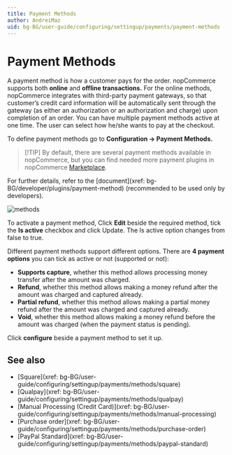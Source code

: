 ```yaml
---
title: Payment Methods
author: AndreiMaz
uid: bg-BG/user-guide/configuring/settingup/payments/payment-methods
---
```


# Payment Methods

A payment method is how a customer pays for the order. nopCommerce supports both **online** and **offline transactions.** For the online methods, nopCommerce integrates with third-party payment gateways, so that customer’s credit card information will be automatically sent through the gateway (as either an authorization or an authorization and charge) upon completion of an order. You can have multiple payment methods active at one time. The user can select how he/she wants to pay at the checkout.

To define payment methods go to **Configuration → Payment Methods.**

> [!TIP] By default, there are several payment methods available in nopCommerce, but you can find needed more payment plugins in nopCommerce [Marketplace](https://www.nopcommerce.com/marketplace.aspx).

For further details, refer to the [document](xref: bg-BG/developer/plugins/payment-method) (recommended to be used only by developers).

![methods](_static/index/methods.png)

To activate a payment method, Click **Edit** beside the required method, tick the **Is active** checkbox and click Update. The Is active option changes from false to true.

Different payment methods support different options. There are **4 payment options** you can tick as active or not (supported or not):

* **Supports capture**, whether this method allows processing money transfer after the amount was charged.
* **Refund**, whether this method allows making a money refund after the amount was charged and captured already.
* **Partial refund**, whether this method allows making a partial money refund after the amount was charged and captured already.
* **Void**, whether this method allows making a money refund before the amount was charged (when the payment status is pending).

Click **configure** beside a payment method to set it up.

## See also

* [Square](xref: bg-BG/user-guide/configuring/settingup/payments/methods/square)
* [Qualpay](xref: bg-BG/user-guide/configuring/settingup/payments/methods/qualpay)
* [Manual Processing (Credit Card)](xref: bg-BG/user-guide/configuring/settingup/payments/methods/manual-processing)
* [Purchase order](xref: bg-BG/user-guide/configuring/settingup/payments/methods/purchase-order)
* [PayPal Standard](xref: bg-BG/user-guide/configuring/settingup/payments/methods/paypal-standard)

